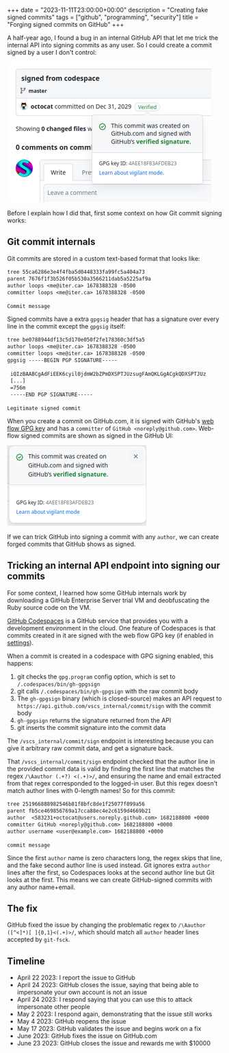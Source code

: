 +++
date = "2023-11-11T23:00:00+00:00"
description = "Creating fake signed commits"
tags = ["github", "programming", "security"]
title = "Forging signed commits on GitHub"
+++

A half-year ago, I found a bug in an internal GitHub API that let me trick the internal API into signing commits as any user. So I could create a commit signed by a user I don't control:

![A signed commit authored by @octocat with message "signed from codespace" and date Dec 31 2029](forged-sig.png)

Before I explain how I did that, first some context on how Git commit signing works:

## Git commit internals
Git commits are stored in a custom text-based format that looks like:
```
tree 55ca6286e3e4f4fba5d0448333fa99fc5a404a73
parent 7676f1f3b526f05b530a3566211dab5a5225af9a
author loops <me@iter.ca> 1678388328 -0500
committer loops <me@iter.ca> 1678388328 -0500

Commit message
```

Signed commits have a extra `gpgsig` header that has a signature over every line in the commit except the `gpgsig` itself:

```
tree be0788944df13c5d170e050f2fe178360c3df5a5
author loops <me@iter.ca> 1678388328 -0500
committer loops <me@iter.ca> 1678388328 -0500
gpgsig -----BEGIN PGP SIGNATURE-----
 
 iQIzBAABCgAdFiEEK6cyil0jdmW2bZPmDXSPTJUzsugFAmQKLGgACgkQDXSPTJUz
 [...]
 =756m
 -----END PGP SIGNATURE-----

Legitimate signed commit
```

When you create a commit on GitHub.com, it is signed with GitHub's [web flow GPG key](https://github.com/web-flow.gpg) and has a `committer` of `GitHub <noreply@github.com>`. Web-flow signed commits are shown as signed in the GitHub UI:

![This commit was created on GitHub.com and signed with GitHub’s verified signature](valid-sig.png)

If we can trick GitHub into signing a commit with any `author`, we can create forged commits that GitHub shows as signed.

## Tricking an internal API endpoint into signing our commits

For some context, I learned how some GitHub internals work by downloading a GitHub Enterprise Server trial VM and deobfuscating the Ruby source code on the VM.

[GitHub Codespaces](https://github.com/features/codespaces) is a GitHub service that provides you with a development environment in the cloud. One feature of Codespaces is that commits created in it are signed with the web flow GPG key (if enabled in [settings](https://github.com/settings/codespaces)).

When a commit is created in a codespace with GPG signing enabled, this happens:
1. git checks the `gpg.program` config option, which is set to `/.codespaces/bin/gh-gpgsign`
1. git calls `/.codespaces/bin/gh-gpgsign` with the raw commit body
1. The `gh-gpgsign` binary (which is closed-source) makes an API request to `https://api.github.com/vscs_internal/commit/sign` with the commit body
1. `gh-gpgsign` returns the signature returned from the API
1. git inserts the commit signature into the commit data

The `/vscs_internal/commit/sign` endpoint is interesting because you can give it arbitrary raw commit data, and get a signature back.

That `/vscs_internal/commit/sign` endpoint checked that the author line in the provided commit data is valid by finding the first line that matches the regex <span style="white-space: nowrap">`/\Aauthor (.+?) <(.+)>/`</span>, and ensuring the name and email extracted from that regex corresponded to the logged-in user. But this regex doesn't match author lines with 0-length names! So for this commit:

```
tree 251966888982546b81f8bfc8de1f25077f099a56
parent fb5ce469856769a17cca88ec4e2c6159d4669b21
author  <583231+octocat@users.noreply.github.com> 1682188800 +0000
committer GitHub <noreply@github.com> 1682188800 +0000
author username <user@example.com> 1682188800 +0000

commit message
```

Since the first `author` name is zero characters long, the regex skips that line, and the fake second author line is used instead. Git ignores extra `author` lines after the first, so Codespaces looks at the second author line but Git looks at the first. This means we can create GitHub-signed commits with any author name+email.

## The fix

GitHub fixed the issue by changing the problematic regex to <span style="white-space: nowrap">`/\Aauthor ([^<]*)[ ]{0,1}<(.+)>/`</span>, which should match all `author` header lines accepted by `git-fsck`.

## Timeline
- April 22 2023: I report the issue to GitHub
- April 24 2023: GitHub closes the issue, saying that being able to impersonate your own account is not an issue
- April 24 2023: I respond saying that you can use this to attack impersonate other people
- May 2 2023: I respond again, demonstrating that the issue still works
- May 4 2023: GitHub reopens the issue
- May 17 2023: GitHub validates the issue and begins work on a fix
- June 2023: GitHub fixes the issue on GitHub.com
- June 23 2023: GitHub closes the issue and rewards me with $10000
